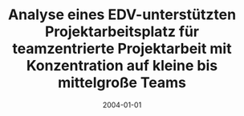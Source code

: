 ---
abstract: ''
authors:
- Christoph Raffelsberger
date: '2004-01-01'
featured: false
publication_types:
- '7'
publishDate: '2004-01-01'
title: Analyse eines EDV-unterstützten Projektarbeitsplatz für teamzentrierte Projektarbeit
  mit Konzentration auf kleine bis mittelgroße Teams
url_pdf: ''
---